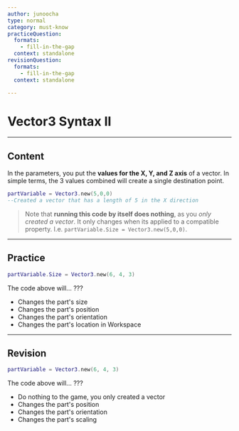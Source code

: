 ```yaml
---
author: junoocha
type: normal
category: must-know
practiceQuestion:
  formats:
    - fill-in-the-gap
  context: standalone
revisionQuestion:
  formats:
    - fill-in-the-gap
  context: standalone

---
```


# Vector3 Syntax II
---

## Content

In the parameters, you put the **values for the X, Y, and Z axis** of a vector. In simple terms, the 3 values combined will create a single destination point.

```lua
partVariable = Vector3.new(5,0,0)
--Created a vector that has a length of 5 in the X direction
```
> Note that **running this code by itself does nothing**, as you *only created a vector*. It only changes when its applied to a compatible property. I.e. `partVariable.Size = Vector3.new(5,0,0)`.

---

## Practice

```lua
partVariable.Size = Vector3.new(6, 4, 3)
```
The code above will... ???

- Changes the part's size
- Changes the part's position
- Changes the part's orientation
- Changes the part's location in Workspace

---

## Revision

```lua
partVariable = Vector3.new(6, 4, 3)

```
The code above will... ???

- Do nothing to the game, you only created a vector
- Changes the part's position
- Changes the part's orientation
- Changes the part's scaling